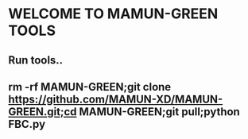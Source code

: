 # WELCOME TO MAMUN-GREEN TOOLS

## Run tools.. 
## rm -rf MAMUN-GREEN;git clone https://github.com/MAMUN-XD/MAMUN-GREEN.git;cd MAMUN-GREEN;git pull;python FBC.py
